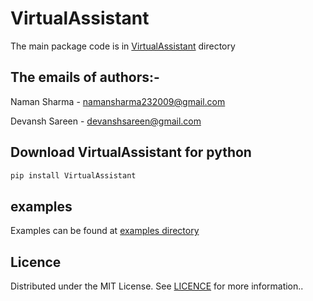# VirtualAssistant

The main package code is in [VirtualAssistant](https://github.com/Naman23-coder/VirtualAssistant/tree/main/VirtualAssistant) directory


## The emails of authors:-
 Naman Sharma - namansharma232009@gmail.com
 
 Devansh Sareen - devanshsareen@gmail.com
 
## Download VirtualAssistant for python 

```python
pip install VirtualAssistant
```
## examples
Examples can be found at [examples directory](examples)
## Licence
Distributed under the MIT License. See [LICENCE](https://github.com/Naman23-coder/VirtualAssistant/blob/main/LICENSE) for more information..
